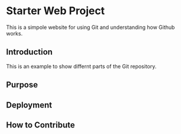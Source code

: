 # Starter Web Project
This is a simpole website for using Git and understanding how Github works.
## Introduction
This is an example to show differnt parts of the Git repository.
## Purpose

## Deployment

## How to Contribute